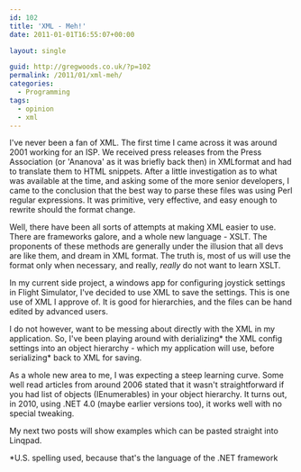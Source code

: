 ```yaml
---
id: 102
title: 'XML - Meh!'
date: 2011-01-01T16:55:07+00:00

layout: single

guid: http://gregwoods.co.uk/?p=102
permalink: /2011/01/xml-meh/
categories:
  - Programming
tags:
  - opinion
  - xml
---
```

I've never been a fan of XML. The first time I came across it was around 2001 working for an ISP. We received press releases from the Press Association (or 'Ananova' as it was briefly back then) in XMLformat and had to translate them to HTML snippets. After a little investigation as to what was available at the time, and asking some of the more senior developers, I came to the conclusion that the best way to parse these files was using Perl regular expressions. It was primitive, very effective, and easy enough to rewrite should the format change.

Well, there have been all sorts of attempts at making XML easier to use. There are frameworks galore, and a whole new language - XSLT. The proponents of these methods are generally under the illusion that all devs are like them, and dream in XML format. The truth is, most of us will use the format only when necessary, and really, _really_ do not want to learn XSLT.

In my current side project, a windows app for configuring joystick settings in Flight Simulator, I've decided to use XML to save the settings. This is one use of XML I approve of. It is good for hierarchies, and the files can be hand edited by advanced users.

I do not however, want to be messing about directly with the XML in my application. So, I've been playing around with derializing\* the XML config settings into an object hierarchy - which my application will use, before serializing\* back to XML for saving. 

As a whole new area to me, I was expecting a steep learning curve. Some well read articles from around 2006 stated that it wasn't straightforward if you had list of objects (IEnumerables) in your object hierarchy. It turns out, in 2010, using .NET 4.0 (maybe earlier versions too), it works well with no special tweaking.

My next two posts will show examples which can be pasted straight into Linqpad.

*U.S. spelling used, because that's the language of the .NET framework